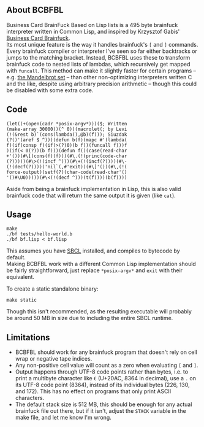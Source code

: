 ## About BCBFBL
Business Card BrainFuck Based on Lisp lists is a 495 byte brainfuck interpreter written in Common Lisp, and inspired by Krzysztof Gabis' [Business Card Brainfuck](https://github.com/kgabis/business-card-brainfuck).  
Its most unique feature is the way it handles brainfuck's `[` and `]` commands. Every brainfuck compiler or interpreter I've seen so far either backtracks or jumps to the matching bracket. Instead, BCBFBL uses these to transform brainfuck code to nested lists of lambdas, which recursively get mapped with `funcall`. This method can make it slightly faster for certain programs – e.g. [the Mandelbrot set](http://esoteric.sange.fi/brainfuck/utils/mandelbrot/mandelbrot.b) – than other non-optimizing interpreters written C and the like, despite using arbitrary precision arithmetic – though this could be disabled with some extra code.

## Code
```Lisp
(let((+(open(cadr *posix-argv*)))($; Written
(make-array 30000))(^ 0))(macrolet(; by Levi
(!(&rest b)`(cons(lambda(),@b)(f))); Siuzdak
(?()'(aref $ ^)))(defun b(f)(mapc #'(lambda(
f)(if(consp f)(if(>(?)0)(b f))(funcall f)))f
)(if(< 0(?))(b f)))(defun f()(case(read-char
+'())(#\[(cons(f)(f)))(#\.(!(princ(code-char
(?)))))(#\>(!(incf ^)))(#\+(!(incf(?))))(#\-
(!(decf(?))))('nil`(,#'exit))(#\]'())(#\,(!(
force-output)(setf(?)(char-code(read-char'()
'()#\U0)))))(#\<(!(decf ^)))(t(f))))(b(f))))
```
Aside from being a brainfuck implementation in Lisp, this is also valid brainfuck code that will return the same output it is given (like `cat`).

## Usage
```
make
./bf tests/hello-world.b
./bf bf.lisp < bf.lisp
```
This assumes you have [SBCL](http://www.sbcl.org) installed, and compiles to bytecode by default.  
Making BCBFBL work with a different Common Lisp implementation should be fairly straightforward, just replace `*posix-argv*` and `exit` with their equivalent.

To create a static standalone binary:  
```
make static
```
Though this isn't recommended, as the resulting executable will probably be around 50 MB in size due to including the entire SBCL runtime.

## Limitations
* BCBFBL should work for any brainfuck program that doesn't rely on cell wrap or negative tape indices.
* Any non-positive cell value will count as a zero when evaluating `[` and `]`.
* Output happens through UTF-8 code points rather than bytes, i.e. to print a multibyte character like `€` (U+20AC, 8364 in decimal), use a `.` on its UTF-8 code point (8364), instead of its individual bytes (226, 130, and 172). This has no effect on programs that only print ASCII characters.
* The default stack size is 512 MB, this should be enough for any actual brainfuck file out there, but if it isn't, adjust the `STACK` variable in the make file, and let me know I'm wrong.

